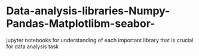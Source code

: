 # Data-analysis-libraries-Numpy-Pandas-Matplotlibm-seabor-
jupyter notebooks for understanding of each important library that is crucial for data analysis task
